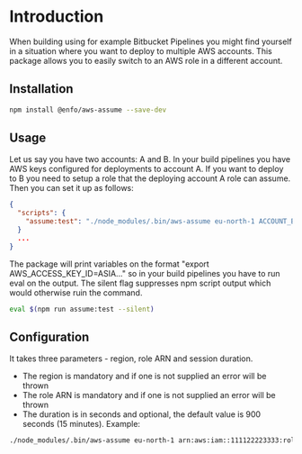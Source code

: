 # Introduction

When building using for example Bitbucket Pipelines you might find yourself in a situation where you want to deploy to multiple AWS accounts. This package allows you to easily switch to an AWS role in a different account. 

## Installation

```bash
npm install @enfo/aws-assume --save-dev
```

## Usage

Let us say you have two accounts: A and B. In your build pipelines you have AWS keys configured for deployments to account A. If you want to deploy to B you need to setup a role that the deploying account A role can assume. Then you can set it up as follows:

```json
{
  "scripts": {
    "assume:test": "./node_modules/.bin/aws-assume eu-north-1 ACCOUNT_B_ARN_HERE"
  }
  ...
}
```

The package will print variables on the format "export AWS_ACCESS_KEY_ID=ASIA..." so in your build pipelines you have to run eval on the output. The silent flag suppresses npm script output which would otherwise ruin the command.

```bash
eval $(npm run assume:test --silent)
```

## Configuration

It takes three parameters - region, role ARN and session duration.

* The region is mandatory and if one is not supplied an error will be thrown
* The role ARN is mandatory and if one is not supplied an error will be thrown
* The duration is in seconds and optional, the default value is 900 seconds (15 minutes). Example:

```bash
./node_modules/.bin/aws-assume eu-north-1 arn:aws:iam::111122223333:role/Some-Fancy-Role 1800
```

